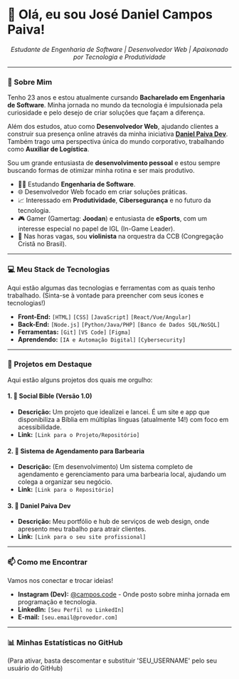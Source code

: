 # 👋 Olá, eu sou José Daniel Campos Paiva!

<p align="center">
  <em>
    Estudante de Engenharia de Software | Desenvolvedor Web | Apaixonado por Tecnologia e Produtividade
  </em>
</p>

---

### 🚀 Sobre Mim

Tenho 23 anos e estou atualmente cursando **Bacharelado em Engenharia de Software**. Minha jornada no mundo da tecnologia é impulsionada pela curiosidade e pelo desejo de criar soluções que façam a diferença.

Além dos estudos, atuo como **Desenvolvedor Web**, ajudando clientes a construir sua presença online através da minha iniciativa [**Daniel Paiva Dev**](https://SEU_LINK_AQUI). Também trago uma perspectiva única do mundo corporativo, trabalhando como **Auxiliar de Logística**.

Sou um grande entusiasta de **desenvolvimento pessoal** e estou sempre buscando formas de otimizar minha rotina e ser mais produtivo.

* 👨‍💻 Estudando **Engenharia de Software**.
* 🌐 Desenvolvedor Web focado em criar soluções práticas.
* 📈 Interessado em **Produtividade**, **Cibersegurança** e no futuro da tecnologia.
* 🎮 Gamer (Gamertag: **Joodan**) e entusiasta de **eSports**, com um interesse especial no papel de IGL (In-Game Leader).
* 🎻 Nas horas vagas, sou **violinista** na orquestra da CCB (Congregação Cristã no Brasil).

---

### 💻 Meu Stack de Tecnologias

Aqui estão algumas das tecnologias e ferramentas com as quais tenho trabalhado. (Sinta-se à vontade para preencher com seus ícones e tecnologias!)

* **Front-End:** `[HTML]` `[CSS]` `[JavaScript]` `[React/Vue/Angular]`
* **Back-End:** `[Node.js]` `[Python/Java/PHP]` `[Banco de Dados SQL/NoSQL]`
* **Ferramentas:** `[Git]` `[VS Code]` `[Figma]`
* **Aprendendo:** `[IA e Automação Digital]` `[Cybersecurity]`

---

### 🌟 Projetos em Destaque

Aqui estão alguns projetos dos quais me orgulho:

#### 1. 📖 Social Bible (Versão 1.0)
* **Descrição:** Um projeto que idealizei e lancei. É um site e app que disponibiliza a Bíblia em múltiplas línguas (atualmente 14!) com foco em acessibilidade.
* **Link:** `[Link para o Projeto/Repositório]`

#### 2. 💈 Sistema de Agendamento para Barbearia
* **Descrição:** (Em desenvolvimento) Um sistema completo de agendamento e gerenciamento para uma barbearia local, ajudando um colega a organizar seu negócio.
* **Link:** `[Link para o Repositório]`

#### 3. 💼 Daniel Paiva Dev
* **Descrição:** Meu portfólio e hub de serviços de web design, onde apresento meu trabalho para atrair clientes.
* **Link:** `[Link para o seu site profissional]`

---

### 📫 Como me Encontrar

Vamos nos conectar e trocar ideias!

* **Instagram (Dev):** [@campos.code](https://www.instagram.com/campos.code/) - Onde posto sobre minha jornada em programação e tecnologia.
* **LinkedIn:** `[Seu Perfil no LinkedIn]`
* **E-mail:** `[seu.email@provedor.com]`

---

### 📊 Minhas Estatísticas no GitHub

(Para ativar, basta descomentar e substituir 'SEU_USERNAME' pelo seu usuário do GitHub)
